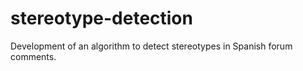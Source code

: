 # stereotype-detection
Development of an algorithm to detect stereotypes in Spanish forum comments.
